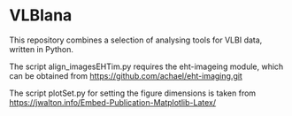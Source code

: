 # VLBIana

This repository combines a selection of analysing tools for VLBI data, written in Python.

The script align_imagesEHTim.py requires the eht-imageing module, which can be obtained from
https://github.com/achael/eht-imaging.git

The script plotSet.py for setting the figure dimensions is taken from https://jwalton.info/Embed-Publication-Matplotlib-Latex/
